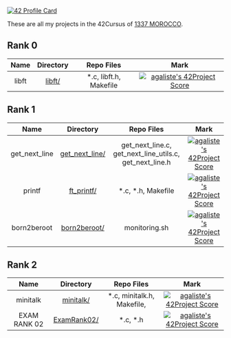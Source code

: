
[![42 Profile Card](https://1337-readme.vercel.app/api/profile?cursus=42cursus&dark=true&email=hide&login=asalek)](https://github.com/asalek/1337-readme)

These are all my projects in the 42Cursus of [1337 MOROCCO](https://www.1337.ma/).

## Rank 0

|			Name				|	Directory	| Repo Files | Mark |
|:-----------------------------------:|:------------------:|:--------------:|:--------------:|
libft								|	[libft/](https://github.com/asalek/libft)		| *.c, libft.h, Makefile | [![agaliste's 42Project Score](https://badge42.herokuapp.com/api/project/asalek/Libft)](https://github.com/asalek/42-Cursus/tree/master/Rank%200/libft) |

## Rank 1

|			Name				|	Directory	| Repo Files | Mark |
|:-----------------------------------:|:------------------:|:--------------:|:--------------:|
get_next_line								|	[get_next_line/](https://github.com/asalek/get_next_line)		| get_next_line.c, get_next_line_utils.c, get_next_line.h | [![agaliste's 42Project Score](https://badge42.herokuapp.com/api/project/asalek/get_next_line)](https://github.com/asalek/get_next_line) |
printf								|	[ft_printf/](https://github.com/asalek/ft_printf)		| *.c, *.h, Makefile | [![agaliste's 42Project Score](https://badge42.herokuapp.com/api/project/asalek/ft_printf)](https://github.com/asalek/ft_printf) |
born2beroot								|	[born2beroot/](https://github.com/asalek/born2beroot)		| monitoring.sh | [![agaliste's 42Project Score](https://badge42.herokuapp.com/api/project/asalek/Born2beroot)](https://github.com/asalek/born2beroot) |
## Rank 2
|			Name				|	Directory	| Repo Files | Mark |
|:-----------------------------------:|:------------------:|:--------------:|:--------------:|
minitalk								|	[minitalk/](https://github.com/asalek/minitalk)		| *.c, minitalk.h, Makefile,  | [![agaliste's 42Project Score](https://badge42.herokuapp.com/api/project/asalek/minitalk)](https://github.com/Asalek/Minitalk) |
EXAM RANK 02								|	[ExamRank02/](https://github.com/asalek/ExamRank02)		| *.c, *.h | [![agaliste's 42Project Score](https://badge42.herokuapp.com/api/project/asalek/get_next_line)](https://github.com/asalek/get_next_line) |
